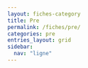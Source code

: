 ```yaml
---
layout: fiches-category
title: Pre
permalink: /fiches/pre/
categories: pre
entries_layout: grid
sidebar:
  nav: "ligne"
---
```


